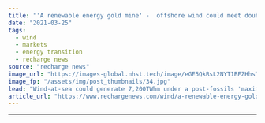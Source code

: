 ```yaml
---
title: "'A renewable energy gold mine' -  offshore wind could meet double US electricity demand"
date: "2021-03-25"
tags: 
  - wind
  - markets
  - energy transition
  - recharge news
source: "recharge news"
image_url: "https://images-global.nhst.tech/image/eGE5QkRsL2NYT1BFZHhsTnJsQ1RKWjNrUm5xcTJjazVkK1VGZEdvazY2UT0=/nhst/binary/fbffa71eaff67eed902661b0c6721ae8"
image_fp: "/assets/img/post_thumbnails/34.jpg"
lead: "Wind-at-sea could generate 7,200TWhm under a post-fossils 'maximal electrification' scenario, according to new report"
article_url: "https://www.rechargenews.com/wind/a-renewable-energy-gold-mine-offshore-wind-could-meet-double-us-electricity-demand/2-1-986928"
---
```


---
